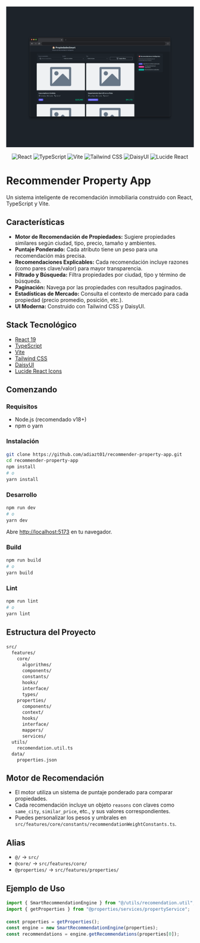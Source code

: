 <!-- Banner -->
<p align="center">
  <img src="./.github/banner.png" alt="Recommender Property App Banner" />
</p>

<!-- Badges -->
<p align="center">
  <img src="https://img.shields.io/badge/React-19-61DAFB?logo=react&logoColor=white" alt="React" />
  <img src="https://img.shields.io/badge/TypeScript-4+-3178C6?logo=typescript&logoColor=white" alt="TypeScript" />
  <img src="https://img.shields.io/badge/Vite-4+-646CFF?logo=vite&logoColor=white" alt="Vite" />
  <img src="https://img.shields.io/badge/Tailwind_CSS-3+-38BDF8?logo=tailwindcss&logoColor=white" alt="Tailwind CSS" />
  <img src="https://img.shields.io/badge/DaisyUI-2+-A3E635?logo=daisyui&logoColor=white" alt="DaisyUI" />
  <img src="https://img.shields.io/badge/Lucide-React-000?logo=lucide&logoColor=white" alt="Lucide React" />
</p>

# Recommender Property App

Un sistema inteligente de recomendación inmobiliaria construido con React, TypeScript y Vite.

## Características

- **Motor de Recomendación de Propiedades:** Sugiere propiedades similares según ciudad, tipo, precio, tamaño y ambientes.
- **Puntaje Ponderado:** Cada atributo tiene un peso para una recomendación más precisa.
- **Recomendaciones Explicables:** Cada recomendación incluye razones (como pares clave/valor) para mayor transparencia.
- **Filtrado y Búsqueda:** Filtra propiedades por ciudad, tipo y término de búsqueda.
- **Paginación:** Navega por las propiedades con resultados paginados.
- **Estadísticas de Mercado:** Consulta el contexto de mercado para cada propiedad (precio promedio, posición, etc.).
- **UI Moderna:** Construido con Tailwind CSS y DaisyUI.

## Stack Tecnológico

- [React 19](https://react.dev/)
- [TypeScript](https://www.typescriptlang.org/)
- [Vite](https://vitejs.dev/)
- [Tailwind CSS](https://tailwindcss.com/)
- [DaisyUI](https://daisyui.com/)
- [Lucide React Icons](https://lucide.dev/icons/)

## Comenzando

### Requisitos

- Node.js (recomendado v18+)
- npm o yarn

### Instalación

```bash
git clone https://github.com/adiazt01/recommender-property-app.git
cd recommender-property-app
npm install
# o
yarn install
```

### Desarrollo

```bash
npm run dev
# o
yarn dev
```

Abre [http://localhost:5173](http://localhost:5173) en tu navegador.

### Build

```bash
npm run build
# o
yarn build
```

### Lint

```bash
npm run lint
# o
yarn lint
```

## Estructura del Proyecto

```
src/
  features/
    core/
      algorithms/
      components/
      constants/
      hooks/
      interface/
      types/
    properties/
      components/
      context/
      hooks/
      interface/
      mappers/
      services/
  utils/
    recomendation.util.ts
  data/
    properties.json
```

## Motor de Recomendación

- El motor utiliza un sistema de puntaje ponderado para comparar propiedades.
- Cada recomendación incluye un objeto `reasons` con claves como `same_city`, `similar_price`, etc., y sus valores correspondientes.
- Puedes personalizar los pesos y umbrales en `src/features/core/constants/recommendationWeightConstants.ts`.

## Alias

- `@/` → `src/`
- `@core/` → `src/features/core/`
- `@properties/` → `src/features/properties/`

## Ejemplo de Uso

```typescript
import { SmartRecommendationEngine } from "@/utils/recomendation.util";
import { getProperties } from "@properties/services/propertyService";

const properties = getProperties();
const engine = new SmartRecommendationEngine(properties);
const recommendations = engine.getRecommendations(properties[0]);
```